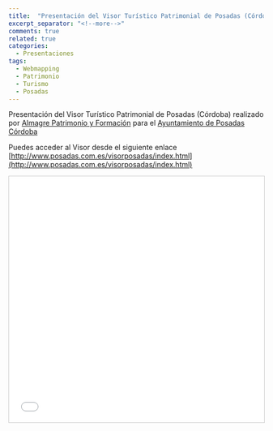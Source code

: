 ```yaml
---
title:  "Presentación del Visor Turístico Patrimonial de Posadas (Córdoba)"
excerpt_separator: "<!--more-->"
comments: true
related: true
categories: 
  - Presentaciones
tags:
  - Webmapping
  - Patrimonio
  - Turismo
  - Posadas
---
```

Presentación del Visor Turístico Patrimonial de Posadas (Córdoba) realizado por [Almagre Patrimonio y Formación](http://www.almagre.es) para el [Ayuntamiento de Posadas Córdoba](http://www.posadas.es/)

<!--more-->

Puedes acceder al Visor desde el siguiente enlace [http://www.posadas.com.es/visorposadas/index.html](http://www.posadas.com.es/visorposadas/index.html) 

<iframe src="//www.slideshare.net/slideshow/embed_code/key/5ym7Qx3u5lgPID" width="595" height="485" frameborder="0" marginwidth="0" marginheight="0" scrolling="no" style="border:1px solid #CCC; border-width:1px; margin-bottom:5px; max-width: 100%;" allowfullscreen> </iframe> 
